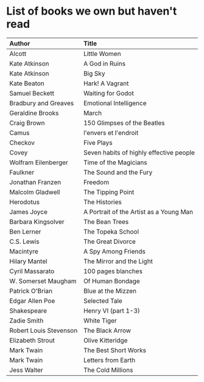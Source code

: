 # List of books we own but haven't read

Author | Title 
:------ |:------
Alcott | Little Women
Kate Atkinson | A God in Ruins
Kate Atkinson | Big Sky
Kate Beaton | Hark! A Vagrant
Samuel Beckett | Waiting for Godot
Bradbury and Greaves | Emotional Intelligence
Geraldine Brooks | March
Craig Brown | 150 Glimpses of the Beatles
Camus | l'envers et l'endroit
Checkov | Five Plays
Covey | Seven habits of highly effective people
Wolfram Eilenberger | Time of the Magicians
Faulkner | The Sound and the Fury
Jonathan Franzen | Freedom
Malcolm Gladwell | The Tipping Point
Herodotus | The Histories
James Joyce | A Portrait of the Artist as a Young Man
Barbara Kingsolver | The Bean Trees
Ben Lerner | The Topeka School
C.S. Lewis | The Great Divorce
Macintyre | A Spy Among Friends
Hilary Mantel | The Mirror and the Light
Cyril Massarato | 100 pages blanches
W. Somerset Maugham | Of Human Bondage
Patrick O'Brian | Blue at the Mizzen
Edgar Allen Poe | Selected Tale
Shakespeare | Henry VI (part 1-3)
Zadie Smith | White Tiger
Robert Louis Stevenson | The Black Arrow
Elizabeth Strout | Olive Kitteridge
Mark Twain | The Best Short Works
Mark Twain | Letters from Earth
Jess Walter | The Cold Millions
